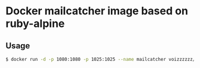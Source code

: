 # Docker mailcatcher image based on ruby-alpine
## Usage
```sh
$ docker run -d -p 1080:1080 -p 1025:1025 --name mailcatcher voizzzzzz/mailcatcher
```
